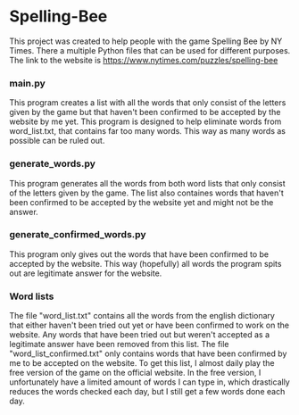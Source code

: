 # Spelling-Bee

This project was created to help people with the game Spelling Bee by NY Times. There a multiple Python files that can be used for different purposes. The link to the website is https://www.nytimes.com/puzzles/spelling-bee

### main.py
This program creates a list with all the words that only consist of the letters given by the game but that haven't been confirmed to be accepted by the website by me yet. This program is designed to help eliminate words from word_list.txt, that contains far too many words. This way as many words as possible can be ruled out.

### generate_words.py
This program generates all the words from both word lists that only consist of the letters given by the game. The list also containes words that haven't been confirmed to be accepted by the website yet and might not be the answer.

### generate_confirmed_words.py
This program only gives out the words that have been confirmed to be accepted by the website. This way (hopefully) all words the program spits out are legitimate answer for the website.

### Word lists
The file "word_list.txt" contains all the words from the english dictionary that either haven't been tried out yet or have been confirmed to work on the website. Any words that have been tried out but weren't accepted as a legitimate answer have been removed from this list.
The file "word_list_confirmed.txt" only contains words that have been confirmed by me to be accepted on the website. To get this list, I almost daily play the free version of the game on the official website. In the free version, I unfortunately have a limited amount of words I can type in, which drastically reduces the words checked each day, but I still get a few words done each day.